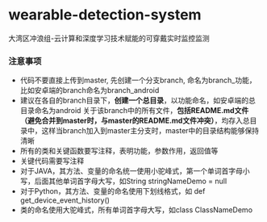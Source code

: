 # wearable-detection-system
大湾区冲浪组-云计算和深度学习技术赋能的可穿戴实时监控监测


### 注意事项
* 代码不要直接上传到master, 先创建一个分支branch, 命名为branch_功能，比如安卓端的branch命名为branch_android
* 建议在各自的branch目录下，**创建一个总目录**，以功能命名，如安卓端的总目录命名为android
  关于该branch中的所有文件，**包括README.md文件（避免合并到master时，与master的README.md文件冲突）**，均存入总目录中，这样当branch加入到master主分支时，master中的目录结构能够保持清晰
* 所有的类和关键函数要写注释，表明功能，参数作用，返回值等
* 关键代码需要写注释
* 对于JAVA，其方法、变量的命名统一使用小驼峰式，第一个单词首字母小写，后面其他单词首字母大写，如String stringNameDemo = null
* 对于Python，其方法、变量的命名使用下划线格式，如 def get_device_event_history()
* 类的命名使用大驼峰式，所有单词首字母大写，如class ClassNameDemo
